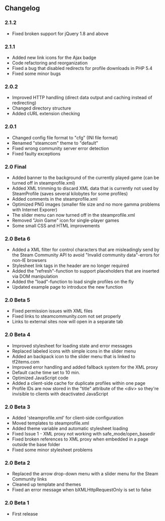 ## Changelog

### 2.1.2
* Fixed broken support for jQuery 1.8 and above

### 2.1.1
* Added new link icons for the Ajax badge
* Code refactoring and reorganization
* Fixed a bug that disabled redirects for profile downloads in PHP 5.4
* Fixed some minor bugs

### 2.0.2
* Improved HTTP handling (direct data output and caching instead of redirecting)
* Changed directory structure
* Added cURL extension checking

### 2.0.1
* Changed config file format to "cfg" (INI file format)
* Renamed "steamcom" theme to "default"
* Fixed wrong community server error detection
* Fixed faulty exceptions

### 2.0 Final
* Added banner to the background of the currently played game (can be turned off in steamprofile.xml)
* Added XML trimming to discard XML data that is currently not used by SteamProfile (saves several kilobytes for some profiles)
* Added comments in the steamprofile.xml
* Optimized PNG images (smaller file size and no more gamma problems with Internet Exporer)
* The slider menu can now turned off in the steamprofile.xml
* Removed "Join Game" icon for single-player games
* Some small CSS and HTML improvements

### 2.0 Beta 6
* Added a XML filter for control characters that are misleadingly send by the Steam Community API to avoid "Invalid community data"-errors for non-IE browsers
* Stylesheet link tags in the header are no longer required
* Added the "refresh"-function to support placeholders that are inserted via DOM manipulation
* Added the "load"-function to load single profiles on the fly
* Updated example page to introduce the new function

### 2.0 Beta 5
* Fixed permission issues with XML files
* Fixed links to steamcommunity.com not set properly
* Links to external sites now will open in a separate tab

### 2.0 Beta 4
* Improved stylesheet for loading state and error messages
* Replaced labeled icons with simple icons in the slider menu
* Added an backpack icon to the slider menu that is linked to tf2items.com
* Improved error handling and added fallback system for the XML proxy
* Default cache time set to 10 min.
* Optimized JavaScript code
* Added a client-side cache for duplicate profiles within one page
* Profile IDs are now stored in the "title" attribute of the &lt;div&gt; so they're invisible to clients with deactivated JavaScript 

### 2.0 Beta 3
* Added 'steamprofile.xml' for client-side configuration
* Moved templates to steamprofile.xml
* Added theme variable and automatic stylesheet loading
* Fixed Issue 1 - XML proxy not working with safe_mode/open_basedir
* Fixed broken references to XML proxy when embedded in a page outside the base folder
* Fixed some minor stylesheet problems

### 2.0 Beta 2
* Replaced the arrow drop-down menu with a slider menu for the Steam Community links
* Cleaned up template and themes
* Fixed an error message when bXMLHttpRequestOnly is set to false

### 2.0 Beta 1
* First release